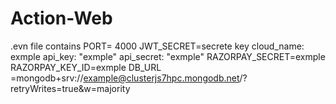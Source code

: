 # Action-Web
.evn file contains 
PORT= 4000
JWT_SECRET=secrete key
cloud_name: exmple
api_key: "exmple"
api_secret: "exmple"
RAZORPAY_SECRET=exmple
RAZORPAY_KEY_ID=exmple
DB_URL =mongodb+srv://example@clusterjs7hpc.mongodb.net/?retryWrites=true&w=majority
